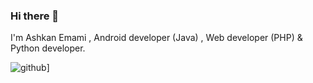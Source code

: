 ### Hi there 👋
I'm Ashkan Emami , Android developer (Java) , Web developer (PHP) & Python developer.

![github](https://img.shields.io/badge/GitHub-000000?style=for-the-badge&logo=GitHub&logoColor=white)]
<!--
**ashkanemami05/ashkanemami05** is a ✨ _special_ ✨ repository because its `README.md` (this file) appears on your GitHub profile.

Here are some ideas to get you started:

- 🔭 I’m currently working on ...
- 🌱 I’m currently learning ...
- 👯 I’m looking to collaborate on ...
- 🤔 I’m looking for help with ...
- 💬 Ask me about ...
- 📫 How to reach me: ...
- 😄 Pronouns: ...
- ⚡ Fun fact: ...
-->
